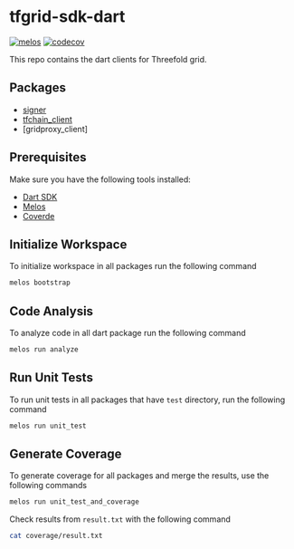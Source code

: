 # tfgrid-sdk-dart

[![melos](https://img.shields.io/badge/maintained%20with-melos-f700ff.svg?style=flat-square)](https://github.com/invertase/melos) [![codecov](https://codecov.io/gh/codescalers/tfgrid-sdk-dart/graph/badge.svg?token=O34UDTMW5O)](https://codecov.io/gh/codescalers/tfgrid-sdk-dart)

This repo contains the dart clients for Threefold grid.
## Packages

- [signer](./packages/signer/README.md)
- [tfchain_client](./packages/tfchain_client/README.md)
- [gridproxy_client]
## Prerequisites

Make sure you have the following tools installed:

- [Dart SDK](https://dart.dev/get-dart)
- [Melos](https://pub.dev/packages/melos)
- [Coverde](https://pub.dev/packages/coverde)


## Initialize Workspace

To initialize workspace in all packages run the following command

```bash
melos bootstrap
```

## Code Analysis

To analyze code in all dart package run the following command

```bash
melos run analyze
```

## Run Unit Tests

To run unit tests in all packages that have `test` directory, run the following command

```bash
melos run unit_test
```

## Generate Coverage

To generate coverage for all packages and merge the results, use the following commands

```bash
melos run unit_test_and_coverage
```

Check results from `result.txt` with the following command

```bash
cat coverage/result.txt
```
